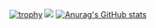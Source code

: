 [![trophy](https://github-profile-trophy.vercel.app/?username=SErsH69)](https://github.com/ryo-ma/github-profile-trophy)
![](https://github-profile-summary-cards.vercel.app/api/cards/profile-details?username=SErsH69&theme=vue)
[![Anurag's GitHub stats](https://github-readme-stats.vercel.app/api?username=SErsH69)](https://github.com/anuraghazra/github-readme-stats)
